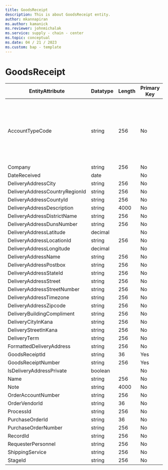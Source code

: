 ```yaml
---
title: GoodsReceipt
description: This is about GoodsReceipt entity.
author: mkannapiran
ms.author: kamanick
ms.reviewer: johnmichalak
ms.service: supply - chain - center
ms.topic: conceptual
ms.date: 04 / 21 / 2023
ms.custom: bap - template
---
```


# **GoodsReceipt**

|	EntityAttribute	|	Datatype	|	Length	|	Primary Key	|	Description	|
|---------------|--------|------|----------|-----------|
|	AccountTypeCode	|	string	|	256	|	No	|	Account type code indicates the type of account. An account could be Vendor, Customer etc.	|
|	Company	|	string	|	256	|	No	|	#N/A	|
|	DateReceived	|	date	|		|	No	|	#N/A	|
|	DeliveryAddressCity	|	string	|	256	|	No	|	#N/A	|
|	DeliveryAddressCountryRegionId	|	string	|	256	|	No	|	#N/A	|
|	DeliveryAddressCountyId	|	string	|	256	|	No	|	#N/A	|
|	DeliveryAddressDescription	|	string	|	4000	|	No	|	#N/A	|
|	DeliveryAddressDistrictName	|	string	|	256	|	No	|	#N/A	|
|	DeliveryAddressDunsNumber	|	string	|	256	|	No	|	#N/A	|
|	DeliveryAddressLatitude	|	decimal	|		|	No	|	#N/A	|
|	DeliveryAddressLocationId	|	string	|	256	|	No	|	#N/A	|
|	DeliveryAddressLongitude	|	decimal	|		|	No	|	#N/A	|
|	DeliveryAddressName	|	string	|	256	|	No	|	#N/A	|
|	DeliveryAddressPostbox	|	string	|	256	|	No	|	#N/A	|
|	DeliveryAddressStateId	|	string	|	256	|	No	|	#N/A	|
|	DeliveryAddressStreet	|	string	|	256	|	No	|	#N/A	|
|	DeliveryAddressStreetNumber	|	string	|	256	|	No	|	#N/A	|
|	DeliveryAddressTimezone	|	string	|	256	|	No	|	#N/A	|
|	DeliveryAddressZipcode	|	string	|	256	|	No	|	#N/A	|
|	DeliveryBuildingCompliment	|	string	|	256	|	No	|	#N/A	|
|	DeliveryCityInKana	|	string	|	256	|	No	|	#N/A	|
|	DeliveryStreetInKana	|	string	|	256	|	No	|	#N/A	|
|	DeliveryTerm	|	string	|	256	|	No	|	#N/A	|
|	FormattedDeliveryAddress	|	string	|	256	|	No	|	#N/A	|
|	GoodsReceiptId	|	string	|	36	|	Yes	|	#N/A	|
|	GoodsReceiptNumber	|	string	|	256	|	Yes	|	#N/A	|
|	IsDeliveryAddressPrivate	|	boolean	|		|	No	|	#N/A	|
|	Name	|	string	|	256	|	No	|	#N/A	|
|	Note	|	string	|	4000	|	No	|	#N/A	|
|	OrderAccountNumber	|	string	|	256	|	No	|	#N/A	|
|	OrderVendorId	|	string	|	36	|	No	|	#N/A	|
|	ProcessId	|	string	|	256	|	No	|	#N/A	|
|	PurchaseOrderId	|	string	|	36	|	No	|	#N/A	|
|	PurchaseOrderNumber	|	string	|	256	|	No	|	#N/A	|
|	RecordId	|	string	|	256	|	No	|	#N/A	|
|	RequesterPersonnel	|	string	|	256	|	No	|	#N/A	|
|	ShippingService	|	string	|	256	|	No	|	#N/A	|
|	StageId	|	string	|	256	|	No	|	#N/A	|
